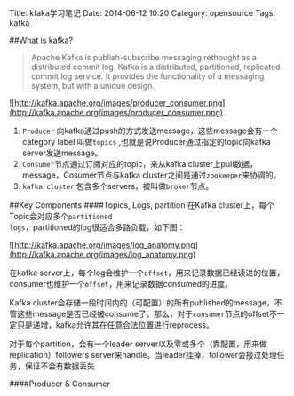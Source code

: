 Title: kfaka学习笔记
Date: 2014-06-12 10:20
Category: opensource
Tags: kafka

##What is kafka?
> Apache Kafka is publish-subscribe messaging rethought as a distributed commit log.
> Kafka is a distributed, partitioned, replicated commit log service. It provides the functionality of a messaging system, but with a unique design.

![http://kafka.apache.org/images/producer_consumer.png](http://kafka.apache.org/images/producer_consumer.png)

1. <code>Producer</code> 向kafka通过push的方式发送message，这些message会有一个category label 叫做<code>topics</code> ,也就是说Producer通过指定的topic向kafka server发送message。
2. <code>Consumer</code>节点通过订阅对应的topic，来从kafka cluster上pull数据，message，Cosumer节点与kafka cluster之间是通过<code>zookeeper</code>来协调的。
3. <code>kafka cluster</code> 包含多个servers，被叫做<code>broker</code>节点。

##Key Components
####Topics, Logs, partition
在Kafka cluster上，每个Topic会对应多个<code>partitioned logs</code>，partitioned的log很适合多路负载，如下图：

![http://kafka.apache.org/images/log_anatomy.png](http://kafka.apache.org/images/log_anatomy.png)

在kafka server上，每个log会维护一个<code>offset</code>，用来记录数据已经读进的位置，consumer也维护一个<code>offset</code>，用来记录数据consumed的进度。

Kafka cluster会存储一段时间内的（可配置）的所有published的message，不管这些message是否已经被consume了。那么，对于<code>consumer</code>节点的offset不一定只是递增，kafka允许其在任意合法位置进行reprocess。

对于每个partition，会有一个leader server以及零或多个（靠配置，用来做replication）followers server来handle。当leader挂掉，follower会接过处理任务，保证不会有数据丢失

####Producer & Consumer
